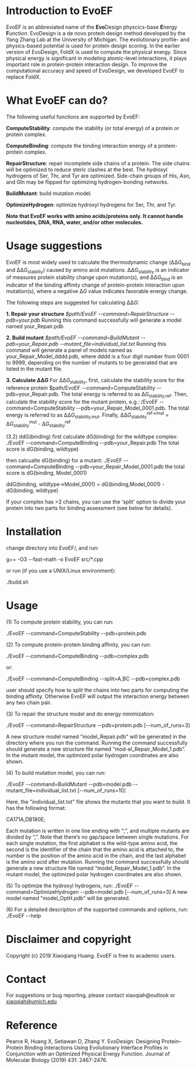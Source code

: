 # Introduction to EvoEF
EvoEF is an abbreviated name of the **Evo**Design physcics-base **E**nergy **F**unction. EvoDesign is a de novo protein design method developed by the Yang Zhang Lab at the University of Michigan. The evolutionary profile- and physics-based potential is used for protein design scoring. In the earlier version of EvoDesign, FoldX is used to compute the physical energy. Since physical energy is significant in modeling atomic-level interactions, it plays important role in protein-protein interaction design. To improve the computational accuracy and speed of EvoDesign, we developed EvoEF to replace FoldX.


# What EvoEF can do?
The following useful functions are supported by EvoEF:

**ComputeStability**: compute the stability (or total energy) of a protein or protein complex.

**ComputeBinding**: compute the binding interaction energy of a protein-protein complex.

**RepairStructure**: repair incomplete side chains of a protein. The side chains will be optimized to reduce steric clashes at the best. The hydroxyl hydrogens of Ser, Thr, and Tyr are optimized. Side-chain groups of His, Asn, and Gln may be flipped for optimizing hydrogen-bonding networks.

**BuildMutant**: build mutation model.
  
**OptimizeHydrogen**: optimize hydroxyl hydrogens for Ser, Thr, and Tyr.

**Note that EvoEF works with amino acids/proteins only. It cannot handle nucleotides, DNA, RNA, water, and/or other molecules.**

# Usage suggestions
EvoEF is most widely used to calculate the thermodynamic change (ΔΔ<i>G</i><sub>bind</sub> and ΔΔ<i>G</i><sub>stability</sub>) caused by amino acid mutations. ΔΔ<i>G</i><sub>stability</sub> is an indicator of measures protein stability change upon mutation(s), and ΔΔ<i>G</i><sub>bind</sub> is an indicator of the binding affinity change of protein-protein interaction upon mutation(s), where a negative Δ<i>G</i> value indicates favorable energy change.

The following steps are suggested for calculating ΔΔ<i>G</i>:

**1. Repair your structure**
  <i>$path/EvoEF --command=RepairStructure --pdb=your.pdb</i>
  Running this command successfully will generate a model named your_Repair.pdb

**2. Build mutant**
  <i>$path/EvoEF --command=BuildMutant --pdb=your_Repair.pdb --mutant_file=individual_list.txt</i>
  Running this command will generate a panel of models named as your_Repair_Model_dddd.pdb, where dddd is a four digit number from 0001 to 9999, depending on the number of mutants to be generated that are listed in the mutant file.

**3. Calculate ΔΔ<i>G</i>**
  For ΔΔ<i>G</i><sub>stability</sub>, first, calculate the stability score for the reference protein
  $path/EvoEF --command=ComputeStability --pdb=your_Repair.pdb. The total energy is referred to as Δ<i>G</i><sub>stability,ref</sub>.
  Then, calculate the stability score for the mutant protein, e.g.:
  <path>/EvoEF --command=ComputeStability --pdb=your_Repair_Model_0001.pdb. The total energy is referred to as ΔΔ<i>G</i><sub>stability,mut</sub>.
  Finally, ΔΔ<i>G</i><sub>stability</sub><sup>ref->mut</sup> = Δ<i>G</i><sub>stability</sub><sup>mut</sup> - Δ<i>G</i><sub>stability</sub><sup>ref</sup>

(3.2) ddG(binding)
first calculate dG(binding) for the wildtype complex:
./EvoEF --command=ComputeBinding --pdb=your_Repair.pdb
The total score is dG(binding, wildtype)

then calcualte dG(binding) for a mutant:
./EvoEF --command=ComputeBinding --pdb=your_Repair_Model_0001.pdb
the total score is dG(binding, Model_0001)

ddG(binding, wildtype->Model_0001) = dG(binding,Model_0001) - dG(binding, wildtype)

If your complex has >2 chains, you can use the 'split' option to divide your
protein into two parts for binding assessment (see below for details).


# Installation
change directory into EvoEF/, and run:

g++ -O3 --fast-math -o EvoEF src/*.cpp

or run (if you use a UNIX/Linux environment):

./build.sh


# Usage
(1) To compute protein stability, you can run:

./EvoEF --command=ComputeStability  --pdb=protein.pdb


(2) To compute protein-protein binding affinity, you can run:

./EvoEF --command=ComputeBinding --pdb=complex.pdb
  
or:
  
./EvoEF --command=ComputeBinding --split=A,BC --pdb=complex.pdb

user should specify how to split the chains into two parts for computing the binding affinity. Otherwise EvoEF will output the interaction energy between any two chain pair.

(3) To repair the structure model and do energy minimization:

./EvoEF --command=RepairStructure --pdb=protein.pdb [--num_of_runs=3]

A new structure model named "model_Repair.pdb" will be generated in the directory where you run the command. Running the command successfully should generate a new structure file named “mod-el_Repair_Model_1.pdb”. In the mutant model, the optimized polar hydrogen coordinates are also shown.

(4) To build mutation model, you can run:

./EvoEF --command=BuildMutant --pdb=model.pdb --mutant_file=individual_list.txt  [--num_of_runs=10]

Here, the "individual_list.txt" file shows the mutants that you want to build. It has the following format:

CA171A,DB180E;

Each mutation is written in one line ending with “;”, and multiple mutants are divided by “,”. Note that there’s no gap/space between single mutations. For each single mutation, the first alphabet is the wild-type amino acid, the second is the identifier of the chain that the amino acid is attached to, the number is the position of the amino acid in the chain, and the last alphabet is the amino acid after mutation. Running the command successfully should generate a new structure file named “model_Repair_Model_1.pdb”. In the mutant model, the optimized polar hydrogen coordinates are also shown.

(5) To optimize the hydroxyl hydrogens, run:
./EvoEF --command=OptimizeHydrogen --pdb=model.pdb [--num_of_runs=3]
A new model named "model_OptH.pdb" will be generated.


(6) For a detailed description of the supported commands and options, run:
./EvoEF --help


# Disclaimer and copyright
Copyright (c) 2019 Xiaoqiang Huang. EvoEF is free to academic users.


# Contact
For suggestions or bug reporting, please contact xiaoqiah@outlook or xiaoqiah@umich.edu


# Reference
Pearce R, Huang X, Setiawan D, Zhang Y. EvoDesign: Designing Protein–Protein Binding Interactions Using Evolutionary Interface Profiles in Conjunction with an Optimized Physical Energy Function. Journal of Molecular Biology (2019) 431: 2467-2476.
